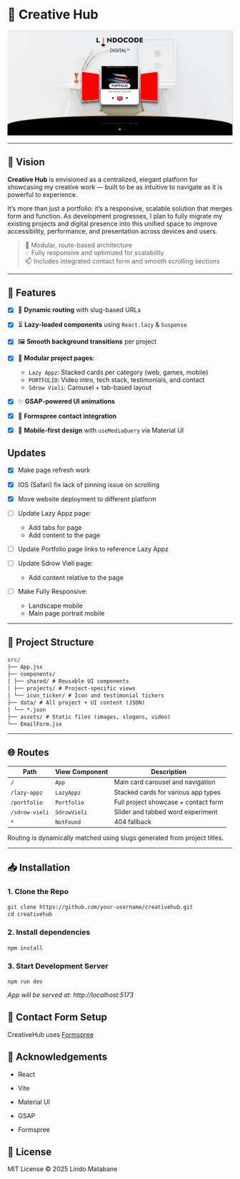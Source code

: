 # 🎨 Creative Hub

![Home](https://raw.githubusercontent.com/Lindo-code/images/refs/heads/main/creative-hub/Screenshot_20250702_185849.png)

---

## 💭 Vision

**Creative Hub** is envisioned as a centralized, elegant platform for showcasing my creative work — built to be as intuitive to navigate as it is powerful to experience.

It’s more than just a portfolio: it’s a responsive, scalable solution that merges form and function. As development progresses, I plan to fully migrate my existing projects and digital presence into this unified space to improve accessibility, performance, and presentation across devices and users.

> 🔧 Modular, route-based architecture  
> 💡 Fully responsive and optimized for scalability  
> 📫 Includes integrated contact form and smooth scrolling sections

---

## 🚀 Features

- [x] 🧠 **Dynamic routing** with slug-based URLs

- [x] ⏳ **Lazy-loaded components** using `React.lazy` & `Suspense`

- [x] 🖼️ **Smooth background transitions** per project

- [x] 🧩 **Modular project pages**:

  - `Lazy Appz`: Stacked cards per category (web, games, mobile)
  - `PORTFOLIO`: Video intro, tech stack, testimonials, and contact
  - `Sdrow Vieli`: Carousel + tab-based layout

- [x] ✨ **GSAP-powered UI animations**

- [x] 💌 **Formspree contact integration**

- [x] 🎯 **Mobile-first design** with `useMediaQuery` via Material UI

## Updates

- [x] Make page refresh work

- [x] IOS (Safari) fix lack of pinning issue on scrolling

- [x] Move website deployment to different platform

- [ ] Update Lazy Appz page:

  - Add tabs for page
  - Add content to the page

- [ ] Update Portfolio page links to reference Lazy Appz

- [ ] Update Sdrow Vieli page:

  - Add content relative to the page

- [ ] Make Fully Responsive:

  - Landscape mobile
  - Main page portrait mobile

---

## 📁 Project Structure

```
src/
├── App.jsx
├── components/
│ ├── shared/ # Reusable UI components
│ ├── projects/ # Project-specific views
│ └── icon_ticker/ # Icon and testimonial tickers
├── data/ # All project + UI content (JSON)
│ └── *.json
├── assets/ # Static files (images, slogans, video)
└── EmailForm.jsx
```

---

## 🌐 Routes

| Path           | View Component | Description                          |
| -------------- | -------------- | ------------------------------------ |
| `/`            | `App`          | Main card carousel and navigation    |
| `/lazy-appz`   | `LazyAppz`     | Stacked cards for various app types  |
| `/portfolio`   | `Portfolio`    | Full project showcase + contact form |
| `/sdrow-vieli` | `SdrowVieli`   | Slider and tabbed word experiment    |
| `*`            | `NotFound`     | 404 fallback                         |

Routing is dynamically matched using slugs generated from project titles.

---

## 📥 Installation

### 1. Clone the Repo

```
git clone https://github.com/your-username/creativehub.git
cd creativehub
```

### 2. Install dependencies

```
npm install
```

### 3. Start Development Server

```
npm run dev
```

_App will be served at: http://localhost:5173_

## 🧪 Contact Form Setup

CreativeHub uses [Formspree](https://formspree.io)

## 🙏 Acknowledgements

- React

- Vite

- Material UI

- GSAP

- Formspree

## 📜 License

MIT License
© 2025 Lindo Matabane
